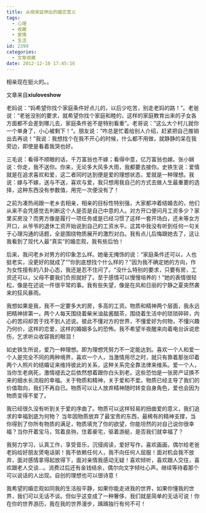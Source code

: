 ```yaml
---
title: 从相亲延伸出的婚恋意义
tags:
  - 心理
  - 收藏
  - 爱情
  - 生活
id: 2399
categories:
  - 文章收藏
date: 2012-12-10 17:45:16
---
```


相亲现在挺火的。。

文章来自**xiuloveshow**

老妈说：“妈希望你找个家庭条件好点儿的，以后少吃苦，别走老妈的路！”。老爸说：“老爸没别的要求，就希望你找个家庭和睦的，这样的家庭教育出来的子女各方面都不会差到哪儿去，家庭条件爸不是特别看重”。老哥说：”这么大个村儿就你一个单身了，小心被剩下！“。朋友说：”咋总是忙着给别人介绍，赶紧把自己推销出去再说！”我说：我想找个在我不开心的时候，什么都不用做，就静静的呆在我旁边，即使是看着我哭也好。

三毛说：看得不顺眼的话，千万富翁也不嫁；看得中意，亿万富翁也嫁。张小娴说：你走，我不送你。你来，无论多大风多大雨，我都要去接你。史铁生说：爱情就是在追求喜欢和爱，这二者同时达到便是爱的理想状态，爱就是一种理想。我说：嫁与不嫁，送与不送，喜欢与爱，我只想用我自己的方式去做人生最重要的选择，这种东西没有参数值，用完一次便没有了！

之前为凑热闹跟一老乡去相亲，相亲的目标性特别强，大家都冲着结婚去的，他们从来不会凭感觉去判断这个人是否是自己中意的人。对方开口便问月工资多少？家里买房没？而男方像是履行一项任务或是已经习惯了这样一套开场白，还未等女方开口，从爷爷的退休工资开始说到自己的工资水平。这其中我没有听到任何一句关于心理沟通的话题，全是围绕物质展开的激烈对白。我有点儿后悔跟她去了，这让我看到了现代人最“真实”的婚恋观，我有些后怕！

后来，我问老乡对男方的印象怎么样。她毫无掩饰的说：“家庭条件还可以，人也挺老实，没更好的就成了“”你到底想找个什么样的？”因为我不确定她的方向，作为女性擅有的八卦心态，我还是忍不住问了。“没什么特别的要求，只要有房，工资还可以，父母不要我们负担就好了。至于感情可以慢慢培养的！”她的表情很轻松，像是在述说一件很平常的事。我有些失望，像是在风和日丽的宁静之夏突然袭来的狂风暴雨。

我想如果是我，我不一定要多大的房，多高的工资。物质和精神两个层面，我永远把精神排第一。两个人每天围绕着柴米油盐酱醋茶，围绕着生活中的琐琐碎碎，内心的苦闷却苦于找不到人述说。彼此不懂对方的世界，不懂爱好为何物，不懂兴趣乃何价，这样的恋爱，这样的婚姻多么的恐怖。我不希望半夜醒来向着电台诉说悲伤，乞求听众收容我的眼泪！

如史铁生所说，爱乃一种理想。即为理想凭努力不一定能达到。喜欢一个人和爱一个人是完全不同的两种境界，喜欢一个人，当激情用尽之时，就只有靠着那张印着两个人照片的结婚证来维持彼此的关系，这种关系完全靠法律来维系。爱一个人，当你生老病死，激情褪去之后依然想着跟你白头到老。这些恐怕是一张房产证换不来的细水长流般的幸福。关于物质和精神，关于爱和不爱。物质已经主导了我们的价值取向，我们不再自已。物质可以让人放弃精神随时转变自身角色，爱也会因为物质变得不爱了。

我已经很久没有听到关于爱的序曲了。物质可以这样轻易的扭曲爱的意义，我们追求的幸福到底为何物？ 当年因物质放弃了最宝贵的东西，最稀有的精神支撑，当你得到了你所有物质的满足，物质填充了你的欲望，你能坦然的对自己说你很幸福？当你开着宝马，驾着良驹，住着豪宅，驱着游艇，是否我们就幸福了？

我努力学习，认真工作，享受音乐，沉侵阅读，爱好写作，喜欢画画，偶尔给老爸老妈给好朋友煲电话粥！我不依赖任何人，我不向任何人屈服！面对机会我不放弃，面对感情拿得起放得下，面对亲情我感动无疑！喜欢倾听，喜欢跟人交往，喜欢跟老人交谈…。消费过后还有金钱结余，偶尔向文字倾吐心声。继续等待着那个可以说话的人出现。自创的理想也可以很诗意！

我希望的婚恋观如同我的生活般平静，如果你能走进我的世界，如果你懂我的世界，我们可以无话不谈。但似乎这变成了一种奢侈，我们就是简单的无话可说！你在你的世界游历，我在我的世界漫步，踽踽独行有何不可！
